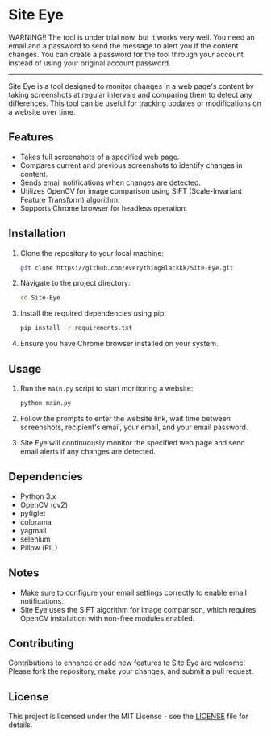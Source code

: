 # Site Eye
WARNING!! The tool is under trial now, but it works very well. You need an email and a password to send the message to alert you if the content changes. You can create a password for the tool through your account instead of using your original account password.
_____
Site Eye is a tool designed to monitor changes in a web page's content by taking screenshots at regular intervals and comparing them to detect any differences. This tool can be useful for tracking updates or modifications on a website over time.

## Features

- Takes full screenshots of a specified web page.
- Compares current and previous screenshots to identify changes in content.
- Sends email notifications when changes are detected.
- Utilizes OpenCV for image comparison using SIFT (Scale-Invariant Feature Transform) algorithm.
- Supports Chrome browser for headless operation.

## Installation

1. Clone the repository to your local machine:

    ```bash
    git clone https://github.com/everythingBlackkk/Site-Eye.git
    ```

2. Navigate to the project directory:

    ```bash
    cd Site-Eye
    ```

3. Install the required dependencies using pip:

    ```bash
    pip install -r requirements.txt
    ```

4. Ensure you have Chrome browser installed on your system.

## Usage

1. Run the `main.py` script to start monitoring a website:

    ```bash
    python main.py
    ```

2. Follow the prompts to enter the website link, wait time between screenshots, recipient's email, your email, and your email password.

3. Site Eye will continuously monitor the specified web page and send email alerts if any changes are detected.


## Dependencies

- Python 3.x
- OpenCV (cv2)
- pyfiglet
- colorama
- yagmail
- selenium
- Pillow (PIL)

## Notes

- Make sure to configure your email settings correctly to enable email notifications.
- Site Eye uses the SIFT algorithm for image comparison, which requires OpenCV installation with non-free modules enabled.

## Contributing

Contributions to enhance or add new features to Site Eye are welcome! Please fork the repository, make your changes, and submit a pull request.

## License

This project is licensed under the MIT License - see the [LICENSE](LICENSE) file for details.

